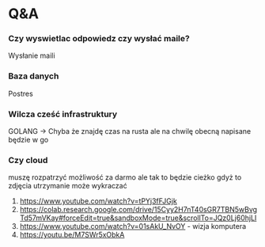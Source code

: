 # Q&A

### Czy wyswietlac odpowiedz czy wysłać maile?
Wysłanie maili

### Baza danych 

Postres

### Wilcza cześć infrastruktury 

GOLANG -> Chyba że znajdę czas na rusta ale na chwilę obecną napisane będzie w go 

### Czy cloud 

muszę rozpatrzyć możliwość za darmo ale tak to będzie cieżko gdyż to zdjęcia utrzymanie może wykraczać 




1. https://www.youtube.com/watch?v=tPYj3fFJGjk
1. https://colab.research.google.com/drive/15Cyy2H7nT40sGR7TBN5wBvgTd57mVKay#forceEdit=true&sandboxMode=true&scrollTo=JQz0Lj60hjLI
1. https://www.youtube.com/watch?v=01sAkU_NvOY - wizja komputera
1. https://youtu.be/M7SWr5xObkA
